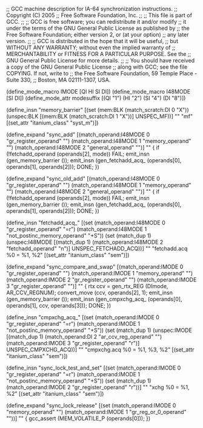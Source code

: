 ;; GCC machine description for IA-64 synchronization instructions.
;; Copyright (C) 2005
;; Free Software Foundation, Inc.
;;
;; This file is part of GCC.
;;
;; GCC is free software; you can redistribute it and/or modify
;; it under the terms of the GNU General Public License as published by
;; the Free Software Foundation; either version 2, or (at your option)
;; any later version.
;;
;; GCC is distributed in the hope that it will be useful,
;; but WITHOUT ANY WARRANTY; without even the implied warranty of
;; MERCHANTABILITY or FITNESS FOR A PARTICULAR PURPOSE.  See the
;; GNU General Public License for more details.
;;
;; You should have received a copy of the GNU General Public License
;; along with GCC; see the file COPYING.  If not, write to
;; the Free Software Foundation, 59 Temple Place - Suite 330,
;; Boston, MA 02111-1307, USA.

(define_mode_macro IMODE [QI HI SI DI])
(define_mode_macro I48MODE [SI DI])
(define_mode_attr modesuffix [(QI "1") (HI "2") (SI "4") (DI "8")])


(define_insn "memory_barrier"
  [(set (mem:BLK (match_scratch:DI 0 "X"))
	(unspec:BLK [(mem:BLK (match_scratch:DI 1 "X"))] UNSPEC_MF))]
  ""
  "mf"
  [(set_attr "itanium_class" "syst_m")])

(define_expand "sync_add<mode>"
  [(match_operand:I48MODE 0 "gr_register_operand" "")
   (match_operand:I48MODE 1 "memory_operand" "")
   (match_operand:I48MODE 2 "general_operand" "")]
  ""
{
  if (!fetchadd_operand (operands[2], <MODE>mode))
    FAIL;
  emit_insn (gen_memory_barrier ());
  emit_insn (gen_fetchadd_acq_<mode> (operands[0], operands[1], operands[2]));
  DONE;
})

(define_expand "sync_old_add<mode>"
  [(match_operand:I48MODE 0 "gr_register_operand" "")
   (match_operand:I48MODE 1 "memory_operand" "")
   (match_operand:I48MODE 2 "general_operand" "")]
  ""
{
  if (!fetchadd_operand (operands[2], <MODE>mode))
    FAIL;
  emit_insn (gen_memory_barrier ());
  emit_insn (gen_fetchadd_acq_<mode> (operands[0], operands[1], operands[2]));
  DONE;
})

(define_insn "fetchadd_acq_<mode>"
  [(set (match_operand:I48MODE 0 "gr_register_operand" "=r")
	(match_operand:I48MODE 1 "not_postinc_memory_operand" "+S"))
   (set (match_dup 1)
	(unspec:I48MODE [(match_dup 1)
			 (match_operand:I48MODE 2 "fetchadd_operand" "n")]
		        UNSPEC_FETCHADD_ACQ))]
  ""
  "fetchadd<modesuffix>.acq %0 = %1, %2"
  [(set_attr "itanium_class" "sem")])

(define_expand "sync_compare_and_swap<mode>"
  [(match_operand:IMODE 0 "gr_register_operand" "")
   (match_operand:IMODE 1 "memory_operand" "")
   (match_operand:IMODE 2 "gr_register_operand" "")
   (match_operand:IMODE 3 "gr_register_operand" "")]
  ""
{
  rtx ccv = gen_rtx_REG (DImode, AR_CCV_REGNUM);
  convert_move (ccv, operands[2], 1);
  emit_insn (gen_memory_barrier ());
  emit_insn (gen_cmpxchg_acq_<mode> (operands[0], operands[1],
				     ccv, operands[3]));
  DONE;
})

(define_insn "cmpxchg_acq_<mode>"
  [(set (match_operand:IMODE 0 "gr_register_operand" "=r")
	(match_operand:IMODE 1 "not_postinc_memory_operand" "+S"))
   (set (match_dup 1)
        (unspec:IMODE [(match_dup 1)
		       (match_operand:DI 2 "ar_ccv_reg_operand" "")
		       (match_operand:IMODE 3 "gr_register_operand" "r")]
		      UNSPEC_CMPXCHG_ACQ))]
  ""
  "cmpxchg<modesuffix>.acq %0 = %1, %3, %2"
  [(set_attr "itanium_class" "sem")])

(define_insn "sync_lock_test_and_set<mode>"
  [(set (match_operand:IMODE 0 "gr_register_operand" "=r")
        (match_operand:IMODE 1 "not_postinc_memory_operand" "+S"))
   (set (match_dup 1)
        (match_operand:IMODE 2 "gr_register_operand" "r"))]
  ""
  "xchg<modesuffix> %0 = %1, %2"
  [(set_attr "itanium_class" "sem")])

(define_expand "sync_lock_release<mode>"
  [(set (match_operand:IMODE 0 "memory_operand" "")
	(match_operand:IMODE 1 "gr_reg_or_0_operand" ""))]
  ""
{
  gcc_assert (MEM_VOLATILE_P (operands[0]));
})
